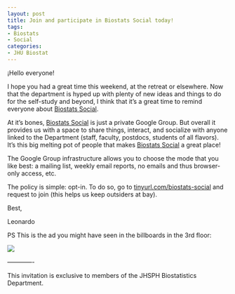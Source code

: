 ```yaml
---
layout: post
title: Join and participate in Biostats Social today!
tags:
- Biostats
- Social
categories:
- JHU Biostat
---
```

<p>¡Hello everyone!</p>
<p>I hope you had a great time this weekend, at the retreat or elsewhere. Now that the department is hyped up with plenty of new ideas and things to do for the self-study and beyond, I think that it&#8217;s a great time to remind everyone about <a href="http://tinyurl.com/biostats-social">Biostats Social</a>.</p>
<p>At it&#8217;s bones, <a href="http://tinyurl.com/biostats-social">Biostats Social</a> is just a private Google Group. But overall it provides us with a space to share things, interact, and socialize with anyone linked to the Department (staff, faculty, postdocs, students of all flavors). It&#8217;s this big melting pot of people that makes <a href="http://tinyurl.com/biostats-social">Biostats Social</a> a great place!</p>
<p><span>The Google Group infrastructure allows you to choose the mode that you like best: a mailing list, weekly email reports, no emails and thus browser-only access, etc. </span></p>
<p>The policy is simple: opt-in. To do so, go to <a href="http://tinyurl.com/biostats-social">tinyurl.com/biostats-social</a> and request to join (this helps us keep outsiders at bay).</p>
<p>Best,</p>
<p><span>Leonardo</span></p>
<p>PS This is the ad you might have seen in the billboards in the 3rd floor:</p>
<p><a href="http://tinyurl.com/biostats-social"><img src="http://media.tumblr.com/6612b2127a35ca6eb99eb01e397a920d/tumblr_inline_mm0vobOJAG1qz4rgp.jpg"/></a></p>
<p>&#8212;&#8212;&#8212;&#8212;-</p>
<p>This invitation is exclusive to members of the JHSPH Biostatistics Department.</p>

<p></p>

